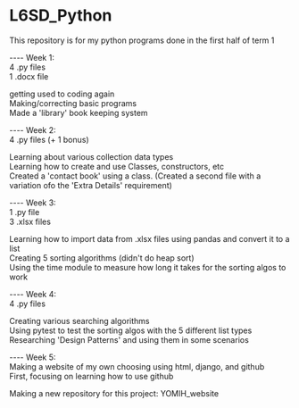# L6SD_Python
This repository is for my python programs done in the first half of term 1

---- Week 1:  
4 .py files  
1 .docx file  
  
getting used to coding again  
Making/correcting basic programs  
Made a 'library' book keeping system  
  
  
---- Week 2:  
4 .py files (+ 1 bonus)  
  
Learning about various collection data types  
Learning how to create and use Classes, constructors, etc  
Created a 'contact book' using a class. (Created a second file with a variation ofo the 'Extra Details' requirement)  
  
  
---- Week 3:  
1 .py file  
3 .xlsx files  
  
Learning how to import data from .xlsx files using pandas and convert it to a list  
Creating 5 sorting algorithms (didn't do heap sort)  
Using the time module to measure how long it takes for the sorting algos to work  
  
  
---- Week 4:  
4 .py files   
  
Creating various searching algorithms  
Using pytest to test the sorting algos with the 5 different list types
Researching 'Design Patterns' and using them in some scenarios

---- Week 5:  
Making a website of my own choosing using html, django, and github  
First, focusing on learning how to use github  

Making a new repository for this project: YOMIH_website
